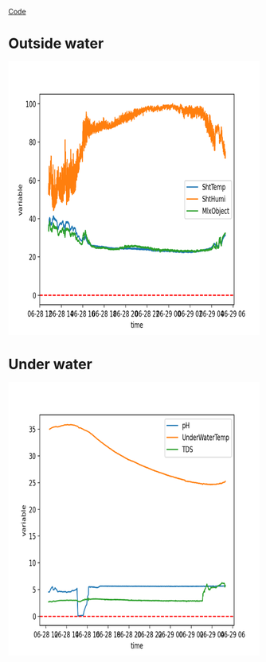 [Code](Codes/Data_analysis_code.py)

# Outside water

<img src="https://github.com/OdedHol/agrotech/blob/main/Figure%201.png" width = "700" height ="550"> 

# Under water

<img src="https://github.com/OdedHol/agrotech/blob/main/Figure%202.png" width = "700" height = "550">

